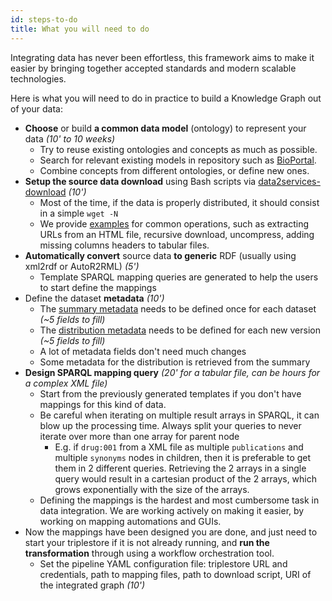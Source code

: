 ```yaml
---
id: steps-to-do
title: What you will need to do
---
```



Integrating data has never been effortless, this framework aims to make it easier by bringing together accepted standards and modern scalable technologies.

Here is what you will need to do in practice to build a Knowledge Graph out of your data:

* **Choose** or build **a common data model** (ontology) to represent your data *(10' to 10 weeks)*
  * Try to reuse existing ontologies and concepts as much as possible.
  * Search for relevant existing models in repository such as [BioPortal](https://bioportal.bioontology.org/recommender).
  * Combine concepts from different ontologies, or define new ones.
* **Setup the source data download** using Bash scripts via [data2services-download](https://github.com/MaastrichtU-IDS/data2services-download) *(10')*
  * Most of the time, if the data is properly distributed, it should consist in a simple `wget -N` 
  * We provide [examples](https://github.com/MaastrichtU-IDS/data2services-download/blob/master/datasets/TEMPLATE/download.sh) for common operations, such as extracting URLs from an HTML file, recursive download, uncompress, adding missing columns headers to tabular files.
* **Automatically convert** source data **to generic** RDF (usually using xml2rdf or AutoR2RML) *(5')*
  * Template SPARQL mapping queries are generated to help the users to start define the mappings
* Define the dataset **metadata** *(10')*
  * The [summary metadata](https://github.com/MaastrichtU-IDS/data2services-transform-biolink/blob/master/mapping/drugbank/metadata/1/metadata-drugbank-summary.rq) needs to be defined once for each dataset *(~5 fields to fill)*
  * The [distribution metadata](https://github.com/MaastrichtU-IDS/data2services-transform-biolink/blob/master/mapping/drugbank/metadata/1/metadata-drugbank-1.rq) needs to be defined for each new version *(~5 fields to fill)*
  * A lot of metadata fields don't need much changes
  * Some metadata for the distribution is retrieved from the summary
* **Design SPARQL mapping query** *(20' for a tabular file, can be hours for a complex XML file)*
  * Start from the previously generated templates if you don't have mappings for this kind of data.
  * Be careful when iterating on multiple result arrays in SPARQL, it can blow up the processing time. Always split your queries to never iterate over more than one array for parent node
    * E.g. if `drug:001` from a XML file  as multiple `publications` and multiple `synonyms` nodes in children, then it is preferable to get them in 2 different queries. Retrieving the 2 arrays in a single query would result in a cartesian product of the 2 arrays, which grows exponentially with the size of the arrays.
  * Defining the mappings is the hardest and most cumbersome task in data integration. We are working actively on making it easier, by working on mapping automations and GUIs. 
* Now the mappings have been designed you are done, and just need to start your triplestore if it is not already running, and **run the transformation** through using a workflow orchestration tool.
  * Set the pipeline YAML configuration file: triplestore URL and credentials, path to mapping files, path to download script, URI of the integrated graph *(10')*